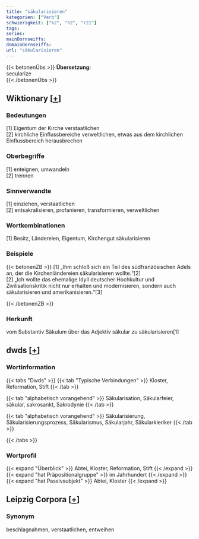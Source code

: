 ```yaml
---
title: "säkularisieren"
kategorien: ["Verb"]
schwierigkeit: ["k2", "h2", "r21"]
tags:
series:
mainDornseiffs:
domainDornseiffs:
url: "säkularisieren"
---
```


{{< betonenÜbs >}}
**Übersetzung:**  
secularize  
{{< /betonenÜbs >}}

## Wiktionary [[+](https://de.wiktionary.org/wiki/säkularisieren)]

### Bedeutungen
[1] Eigentum der Kirche verstaatlichen  
[2] kirchliche Einflussbereiche verweltlichen, etwas aus dem kirchlichen Einflussbereich herausbrechen  

### Oberbegriffe
[1] enteignen, umwandeln  
[2] trennen  

### Sinnverwandte
[1] einziehen, verstaatlichen  
[2] entsakralisieren, profanieren, transformieren, verweltlichen  

### Wortkombinationen
[1] Besitz, Ländereien, Eigentum, Kirchengut säkularisieren  

### Beispiele
{{< betonenZB >}}
[1] „Ihm schloß sich ein Teil des südfranzösischen Adels an, der die Kirchenländereien säkularisieren wollte.“[2]  
[2] „Ich wollte das ehemalige Idyll deutscher Hochkultur und Zivilisationskritik nicht nur erhalten und modernisieren, sondern auch säkularisieren und amerikanisieren.“[3]  

{{< /betonenZB >}}
### Herkunft
vom Substantiv Säkulum über das Adjektiv säkular zu säkularisieren[1]  



## dwds [[+](https://www.dwds.de/wb/säkularisieren)]

### Wortinformation
{{< tabs "Dwds" >}}
{{< tab "Typische Verbindungen" >}}
Kloster, Reformation, Stift
{{< /tab >}}

{{< tab "alphabetisch vorangehend" >}}
Säkularisation, Säkularfeier, säkular, sakrosankt, Sakrodynie
{{< /tab >}}

{{< tab "alphabetisch vorangehend" >}}
Säkularisierung, Säkularisierungsprozess, Säkularismus, Säkularjahr, Säkularkleriker
{{< /tab >}}

{{< /tabs >}}

### Wortprofil
{{< expand "Überblick" >}} Abtei, Kloster, Reformation, Stift {{< /expand >}}
{{< expand "hat Präpositionalgruppe" >}} im Jahrhundert {{< /expand >}}
{{< expand "hat Passivsubjekt" >}} Abtei, Kloster {{< /expand >}}

## Leipzig Corpora [[+](https://corpora.uni-leipzig.de/en/res?word=säkularisieren&corpusId=deu_newscrawl-public_2018)]


### Synonym
beschlagnahmen, verstaatlichen, entweihen

